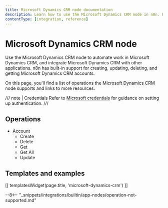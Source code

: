 ```yaml
---
title: Microsoft Dynamics CRM node documentation
description: Learn how to use the Microsoft Dynamics CRM node in n8n. Follow technical documentation to integrate Microsoft Dynamics CRM node into your workflows.
contentType: [integration, reference]
---
```


# Microsoft Dynamics CRM node

Use the Microsoft Dynamics CRM node to automate work in Microsoft Dynamics CRM, and integrate Microsoft Dynamics CRM with other applications. n8n has built-in support for  creating, updating, deleting, and getting Microsoft Dynamics CRM accounts. 

On this page, you'll find a list of operations the Microsoft Dynamics CRM node supports and links to more resources.

/// note | Credentials
Refer to [Microsoft credentials](/integrations/builtin/credentials/microsoft.md) for guidance on setting up authentication.
///

## Operations

* Account
    * Create
    * Delete
    * Get
    * Get All
    * Update

## Templates and examples

<!-- see https://www.notion.so/n8n/Pull-in-templates-for-the-integrations-pages-37c716837b804d30a33b47475f6e3780 -->
[[ templatesWidget(page.title, 'microsoft-dynamics-crm') ]]

--8<-- "_snippets/integrations/builtin/app-nodes/operation-not-supported.md"
